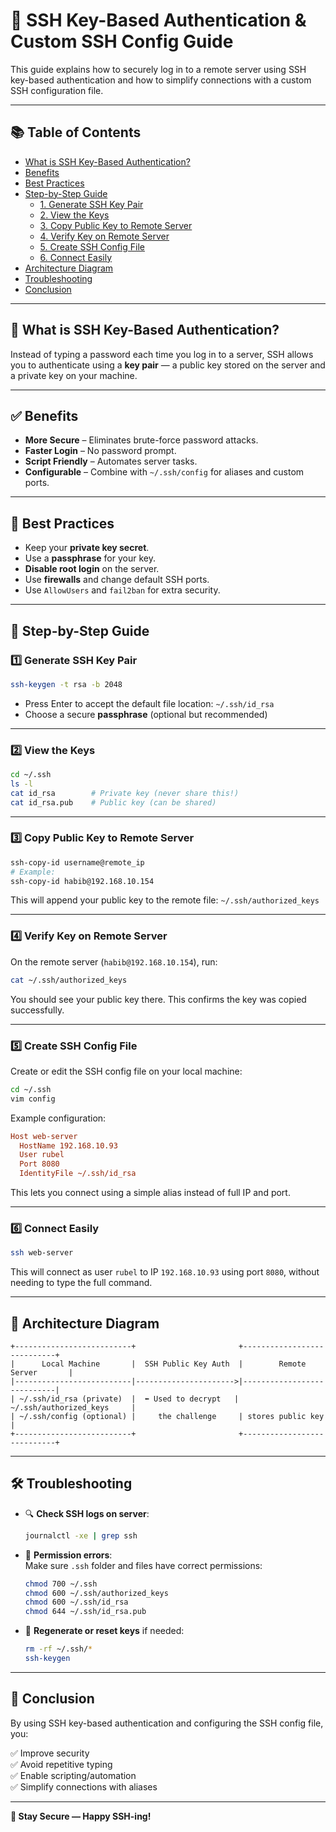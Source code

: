 
# 🔐 SSH Key-Based Authentication & Custom SSH Config Guide

This guide explains how to securely log in to a remote server using SSH key-based authentication and how to simplify connections with a custom SSH configuration file.

---

## 📚 Table of Contents

- [What is SSH Key-Based Authentication?](#what-is-ssh-key-based-authentication)
- [Benefits](#benefits)
- [Best Practices](#best-practices)
- [Step-by-Step Guide](#step-by-step-guide)
  - [1. Generate SSH Key Pair](#1-generate-ssh-key-pair)
  - [2. View the Keys](#2-view-the-keys)
  - [3. Copy Public Key to Remote Server](#3-copy-public-key-to-remote-server)
  - [4. Verify Key on Remote Server](#4-verify-key-on-remote-server)
  - [5. Create SSH Config File](#5-create-ssh-config-file)
  - [6. Connect Easily](#6-connect-easily)
- [Architecture Diagram](#architecture-diagram)
- [Troubleshooting](#troubleshooting)
- [Conclusion](#conclusion)


---

## 🔑 What is SSH Key-Based Authentication?

Instead of typing a password each time you log in to a server, SSH allows you to authenticate using a **key pair** — a public key stored on the server and a private key on your machine.

---

## ✅ Benefits

- **More Secure** – Eliminates brute-force password attacks.
- **Faster Login** – No password prompt.
- **Script Friendly** – Automates server tasks.
- **Configurable** – Combine with `~/.ssh/config` for aliases and custom ports.

---

## 🧠 Best Practices

- Keep your **private key secret**.
- Use a **passphrase** for your key.
- **Disable root login** on the server.
- Use **firewalls** and change default SSH ports.
- Use `AllowUsers` and `fail2ban` for extra security.

---

## 🚀 Step-by-Step Guide

### 1️⃣ Generate SSH Key Pair

```bash
ssh-keygen -t rsa -b 2048
```

- Press Enter to accept the default file location: `~/.ssh/id_rsa`
- Choose a secure **passphrase** (optional but recommended)

---

### 2️⃣ View the Keys

```bash
cd ~/.ssh
ls -l
cat id_rsa        # Private key (never share this!)
cat id_rsa.pub    # Public key (can be shared)
```

---

### 3️⃣ Copy Public Key to Remote Server

```bash
ssh-copy-id username@remote_ip
# Example:
ssh-copy-id habib@192.168.10.154
```

This will append your public key to the remote file: `~/.ssh/authorized_keys`

---

### 4️⃣ Verify Key on Remote Server

On the remote server (`habib@192.168.10.154`), run:

```bash
cat ~/.ssh/authorized_keys
```

You should see your public key there. This confirms the key was copied successfully.

---

### 5️⃣ Create SSH Config File

Create or edit the SSH config file on your local machine:

```bash
cd ~/.ssh
vim config
```

Example configuration:

```ini
Host web-server
  HostName 192.168.10.93
  User rubel
  Port 8080
  IdentityFile ~/.ssh/id_rsa
```

This lets you connect using a simple alias instead of full IP and port.

---

### 6️⃣ Connect Easily

```bash
ssh web-server
```

This will connect as user `rubel` to IP `192.168.10.93` using port `8080`, without needing to type the full command.

---

## 🧭 Architecture Diagram

```
+--------------------------+                       +----------------------------+
|      Local Machine       |  SSH Public Key Auth  |        Remote Server       |
|--------------------------|---------------------->|----------------------------|
| ~/.ssh/id_rsa (private)  |  ⬅️ Used to decrypt   | ~/.ssh/authorized_keys     |
| ~/.ssh/config (optional) |     the challenge     | stores public key          |
+--------------------------+                       +----------------------------+
```

---

## 🛠️ Troubleshooting

- 🔍 **Check SSH logs on server**:  
  ```bash
  journalctl -xe | grep ssh
  ```

- 🔐 **Permission errors**:  
  Make sure `.ssh` folder and files have correct permissions:

  ```bash
  chmod 700 ~/.ssh
  chmod 600 ~/.ssh/authorized_keys
  chmod 600 ~/.ssh/id_rsa
  chmod 644 ~/.ssh/id_rsa.pub
  ```

- 🔁 **Regenerate or reset keys** if needed:
  ```bash
  rm -rf ~/.ssh/*
  ssh-keygen
  ```

---

## 🏁 Conclusion

By using SSH key-based authentication and configuring the SSH config file, you:

✅ Improve security  
✅ Avoid repetitive typing  
✅ Enable scripting/automation  
✅ Simplify connections with aliases

---

**🔐 Stay Secure — Happy SSH-ing!**
